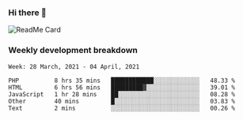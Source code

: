 ### Hi there 👋

<!--
**itzcy/itzcy** is a ✨ _special_ ✨ repository because its `README.md` (this file) appears on your GitHub profile.

Here are some ideas to get you started:

- 🔭 I’m currently working on ...
- 🌱 I’m currently learning ...
- 👯 I’m looking to collaborate on ...
- 🤔 I’m looking for help with ...
- 💬 Ask me about ...
- 📫 How to reach me: ...
- 😄 Pronouns: ...
- ⚡ Fun fact: ...
-->
![ReadMe Card](https://github-readme-stats.vercel.app/api?username=itzcy&show_icons=true&title_color=2d3198&icon_color=797cb8&text_color=24292e&bg_color=f6f8fa)

### Weekly development breakdown
<!--START_SECTION:waka-->
```text
Week: 28 March, 2021 - 04 April, 2021

PHP          8 hrs 35 mins   ████████████░░░░░░░░░░░░░   48.33 % 
HTML         6 hrs 56 mins   █████████▓░░░░░░░░░░░░░░░   39.01 % 
JavaScript   1 hr 28 mins    ██░░░░░░░░░░░░░░░░░░░░░░░   08.28 % 
Other        40 mins         █░░░░░░░░░░░░░░░░░░░░░░░░   03.83 % 
Text         2 mins          ░░░░░░░░░░░░░░░░░░░░░░░░░   00.26 % 
```
<!--END_SECTION:waka-->
